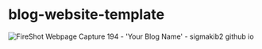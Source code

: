 # blog-website-template

![FireShot Webpage Capture 194 - 'Your Blog Name' - sigmakib2 github io](https://github.com/alisalehi1380/blog-website-template/assets/111766206/e20cf4bf-735a-4902-a19c-ddc8616b5db6)
